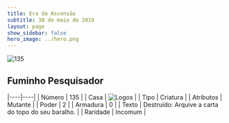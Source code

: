 ```yaml
---
title: Era da Ascensão
subtitle: 30 de maio de 2019
layout: page
show_sidebar: false
hero_image: ../hero.png
---
```


![135](https://cdn.keyforgegame.com/media/card_front/pt/435_135_FG44W7QRG487_pt.png)

## Fuminho Pesquisador

|----|----|
| Número | 135 |
| Casa | ![Logos](https://archonarcana.com/images/thumb/c/ce/Logos.png/22px-Logos.png "Logos") |
| Tipo | Criatura |
| Atributos | Mutante |
| Poder | 2 |
| Armadura | 0 |
| Texto | Destruído: Arquive a carta do topo do seu baralho. |
| Raridade | Incomum |
